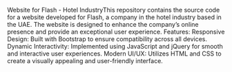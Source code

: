 Website for Flash - Hotel IndustryThis repository contains the source code for a website developed for Flash, a company in the hotel industry based in the UAE. The website is designed to enhance the company’s online presence and provide an exceptional user experience.
Features:
Responsive Design: Built with Bootstrap to ensure compatibility across all devices.
Dynamic Interactivity: Implemented using JavaScript and jQuery for smooth and interactive user experiences.
Modern UI/UX: Utilizes HTML and CSS to create a visually appealing and user-friendly interface.
 
